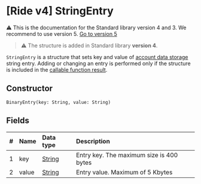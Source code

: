 # [Ride v4] StringEntry

:warning: This is the documentation for the Standard library version 4 and 3. We recommend to use version 5. [Go to version 5](/en/ride/structures/script-actions/string-entry)

> :warning: The structure is added in Standard library **version 4**.

`StringEntry` is a structure that sets key and value of [account data storage](/en/blockchain/account/account-data-storage) string entry. Adding or changing an entry is performed only if the structure is included in the [callable function result](/en/ride/v4/functions/callable-function#invocation-result-2).

## Constructor

```ride
BinaryEntry(key: String, value: String)
```

## Fields

|   #   | Name | Data type | Description |
| :--- | :--- | :--- | :--- |
| 1 | key | [String](/en/ride/v4/data-types/string) | Entry key. The maximum size is 400 bytes |
| 2 | value| [String](/en/ride/v4/data-types/byte-vector) | Entry value. Maximum of 5 Kbytes |
